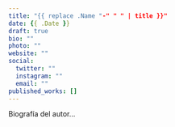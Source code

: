 ```yaml
---
title: "{{ replace .Name "-" " " | title }}"
date: {{ .Date }}
draft: true
bio: ""
photo: ""
website: ""
social:
  twitter: ""
  instagram: ""
  email: ""
published_works: []
---
```


Biografía del autor...
